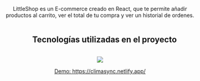 <p align="center">LittleShop es un E-commerce creado en React, que te permite añadir productos al carrito, ver el total de tu compra y ver un historial de ordenes. </p>


  <ul align="center">
   <h2 style="display: inline-block">Tecnologías utilizadas en el proyecto</h2>
  </ul>
</div>

<p align="center">
  <a href="https://skillicons.dev">
    <img src="https://skillicons.dev/icons?i=css,html,js,react,tailwind,vite" />
  </a>
</p>

<p align="center">
  <a href="https://climasync.netlify.app/" target="_blank">Demo: https://climasync.netlify.app/</a>
</p>

